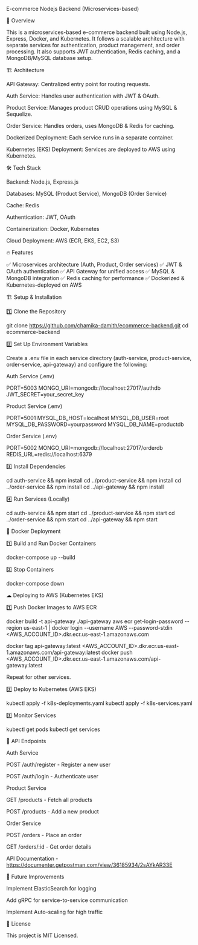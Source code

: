 E-commerce Nodejs Backend (Microservices-based)

🚀 Overview

This is a microservices-based e-commerce backend built using Node.js, Express, Docker, and Kubernetes. It follows a scalable architecture with separate services for authentication, product management, and order processing. It also supports JWT authentication, Redis caching, and a MongoDB/MySQL database setup.

🏗 Architecture

API Gateway: Centralized entry point for routing requests.

Auth Service: Handles user authentication with JWT & OAuth.

Product Service: Manages product CRUD operations using MySQL & Sequelize.

Order Service: Handles orders, uses MongoDB & Redis for caching.

Dockerized Deployment: Each service runs in a separate container.

Kubernetes (EKS) Deployment: Services are deployed to AWS using Kubernetes.


🛠 Tech Stack

Backend: Node.js, Express.js

Databases: MySQL (Product Service), MongoDB (Order Service)

Cache: Redis

Authentication: JWT, OAuth

Containerization: Docker, Kubernetes

Cloud Deployment: AWS (ECR, EKS, EC2, S3)


🔥 Features

✅ Microservices architecture (Auth, Product, Order services)
✅ JWT & OAuth authentication
✅ API Gateway for unified access
✅ MySQL & MongoDB integration
✅ Redis caching for performance
✅ Dockerized & Kubernetes-deployed on AWS

🏗 Setup & Installation

1️⃣ Clone the Repository

git clone https://github.com/chamika-damith/ecommerce-backend.git
cd ecommerce-backend

2️⃣ Set Up Environment Variables

Create a .env file in each service directory (auth-service, product-service, order-service, api-gateway) and configure the following:

Auth Service (.env)

PORT=5003
MONGO_URI=mongodb://localhost:27017/authdb
JWT_SECRET=your_secret_key

Product Service (.env)

PORT=5001
MYSQL_DB_HOST=localhost
MYSQL_DB_USER=root
MYSQL_DB_PASSWORD=yourpassword
MYSQL_DB_NAME=productdb

Order Service (.env)

PORT=5002
MONGO_URI=mongodb://localhost:27017/orderdb
REDIS_URL=redis://localhost:6379

3️⃣ Install Dependencies

cd auth-service && npm install
cd ../product-service && npm install
cd ../order-service && npm install
cd ../api-gateway && npm install

4️⃣ Run Services (Locally)

cd auth-service && npm start
cd ../product-service && npm start
cd ../order-service && npm start
cd ../api-gateway && npm start

🐳 Docker Deployment

1️⃣ Build and Run Docker Containers

docker-compose up --build

2️⃣ Stop Containers

docker-compose down

☁ Deploying to AWS (Kubernetes EKS)

1️⃣ Push Docker Images to AWS ECR

docker build -t api-gateway ./api-gateway
aws ecr get-login-password --region us-east-1 | docker login --username AWS --password-stdin <AWS_ACCOUNT_ID>.dkr.ecr.us-east-1.amazonaws.com

docker tag api-gateway:latest <AWS_ACCOUNT_ID>.dkr.ecr.us-east-1.amazonaws.com/api-gateway:latest
docker push <AWS_ACCOUNT_ID>.dkr.ecr.us-east-1.amazonaws.com/api-gateway:latest

Repeat for other services.

2️⃣ Deploy to Kubernetes (AWS EKS)

kubectl apply -f k8s-deployments.yaml
kubectl apply -f k8s-services.yaml

3️⃣ Monitor Services

kubectl get pods
kubectl get services

📡 API Endpoints

Auth Service

POST /auth/register - Register a new user

POST /auth/login - Authenticate user


Product Service

GET /products - Fetch all products

POST /products - Add a new product


Order Service

POST /orders - Place an order

GET /orders/:id - Get order details


API Documentation - https://documenter.getpostman.com/view/36185934/2sAYkAR33E



🚀 Future Improvements

Implement ElasticSearch for logging

Add gRPC for service-to-service communication

Implement Auto-scaling for high traffic


📝 License

This project is MIT Licensed.
